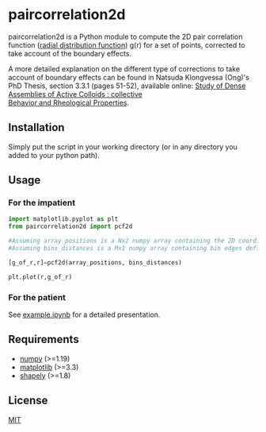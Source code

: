# paircorrelation2d

paircorrelation2d is a Python module to compute the 2D pair correlation function ([radial distribution function](https://en.wikipedia.org/wiki/Radial_distribution_function)) g(r) for a set of points, corrected to take account of the boundary effects.

A more detailed explanation on the different type of corrections to take account of boundary effects can be found in Natsuda Klongvessa (Ong)'s PhD Thesis, section 3.3.1 (pages 51-52), available online: [Study of Dense Assemblies of Active Colloids : collective  
Behavior and Rheological Properties](https://tel.archives-ouvertes.fr/tel-03282035/document).

## Installation

Simply put the script in your working directory (or in any directory you added to your python path).

## Usage

### For the impatient

```python
import matplotlib.pyplot as plt
from paircorrelation2d import pcf2d

#Assuming array_positions is a Nx2 numpy array containing the 2D coordinates of N points
#Assuming bins_distances is a Mx1 numpy array containing bin edges defining the values of r for which g(r) is going to be computed

[g_of_r,r]=pcf2d(array_positions, bins_distances)

plt.plot(r,g_of_r)
```

### For the patient

See [example.ipynb](./example.ipynb) for a detailed presentation.

## Requirements

- [numpy](https://numpy.org/) (>=1.19)
- [matplotlib](https://matplotlib.org/index.html) (>=3.3)
- [shapely](https://shapely.readthedocs.io/en/latest/manual.html) (>=1.8)

## License

[MIT](https://choosealicense.com/licenses/mit/)
